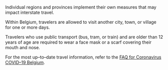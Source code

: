 Individual regions and provinces implement their own measures that may impact interstate travel.

Within Belgium, travelers are allowed to visit another city, town, or village for one or more days.

Travelers who use public transport (bus, tram, or train) and are older than 12 years of age are required to wear a face mask or a scarf covering their mouth and nose.

For the most up–to–date travel information, refer to the [FAQ for Coronavirus COVID–19 Belgium](https://www.info-coronavirus.be/en/faq/).
